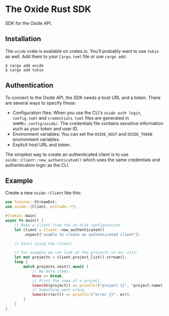 # The Oxide Rust SDK

SDK for the Oxide API.

## Installation

The `oxide` crate is available on crates.io. You'll probably want to use
`tokio` as well. Add them to your `Cargo.toml` file or use `cargo add`:

```console
$ cargo add oxide
$ cargo add tokio
```

## Authentication

To connect to the Oxide API, the SDK needs a host URL and a token. There are
several ways to specify these:

* Configuration files: When you use the CLI's `oxide auth login`, `config.toml`
  and `credentials.toml` files are generated in `$HOME/.config/oxide/`. The
  credentials file contains sensitive information such as your token and user
  ID.
* Environment variables: You can set the `OXIDE_HOST` and `OXIDE_TOKEN`
  environment variables.
* Explicit host URL and token.

The simplest way to create an authenticated client is to use
`oxide::Client::new_authenticated()` which uses the same credentials and
authentication logic as the CLI.

## Example

Create a new `oxide::Client` like this:

```rust ,no_run
use futures::StreamExt;
use oxide::{Client, prelude::*};

#[tokio::main]
async fn main() {
    // Make a client from the on-disk configuration.
    let client = Client::new_authenticated()
        .expect("unable to create an authenticated client");

    // Start using the client!

    // For example we can look at the projects in our silo:
    let mut projects = client.project_list().stream();
    loop {
        match projects.next().await {
            // No more items.
            None => break,
            // Print the name of a project.
            Some(Ok(project)) => println!("project {}", *project.name),
            // Something went wrong
            Some(Err(err)) => println!("error {}", err),
        }
    }
}
```
